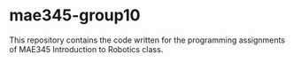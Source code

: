 # mae345-group10

This repository contains the code written for the programming assignments of MAE345 Introduction to Robotics class.

